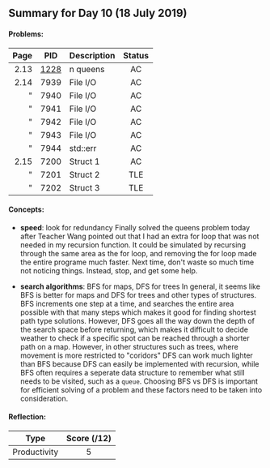 ## Summary for Day 10 (18 July 2019)

#### Problems:
|  Page  |  PID  |  Description  |  Status  |
|-------:|-------|---------------|:--------:|
2.13 | [1228](../../../problems/2.13/x1228/main.cpp) | n queens | AC
2.14 | 7939 | File I/O | AC
"    | 7940 | File I/O | AC
"    | 7941 | File I/O | AC
"    | 7942 | File I/O | AC
"    | 7943 | File I/O | AC
"    | 7944 | std::err | AC
2.15 | 7200 | Struct 1 | AC
"    | 7201 | Struct 2 | TLE
"    | 7202 | Struct 3 | TLE

#### Concepts:
- **speed**: look for redundancy
    Finally solved the queens problem today after Teacher Wang pointed out that I had an
    extra for loop that was not needed in my recursion function.
    It could be simulated by recursing through the same area as the for loop, and removing the for loop
    made the entire programe much faster. Next time, don't waste so much time not noticing things.
    Instead, stop, and get some help.

- **search algorithms**: BFS for maps, DFS for trees
    In general, it seems like BFS is better for maps and DFS for trees and other types of structures. 
    BFS increments one step at a time, and searches the entire area possible with that many steps which makes it good for finding shortest path
    type solutions.    However, DFS goes all the way down the depth of the search space before returning, which makes it difficult to decide weather
    to check if a specific spot can be reached through a shorter path on a map. However, in other structures such as trees, where movement is more 
    restricted to "coridors" DFS can work much lighter than BFS because DFS can easily be implemented with recursion, while BFS often requires a
    seperate data structure to remember what still needs to be visited, such as a `queue`. Choosing BFS vs DFS is important for efficient solving of a problem
    and these factors need to be taken into consideration. 
    
#### Reflection:
|  Type  |  Score (/12)  |
|--------|:-------------:|
Productivity | 5
